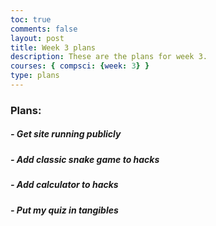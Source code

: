 ```yaml
---
toc: true
comments: false
layout: post
title: Week 3 plans
description: These are the plans for week 3.
courses: { compsci: {week: 3} }
type: plans
---
```


### Plans:
##### - Get site running publicly
##### - Add classic snake game to hacks
##### - Add calculator to hacks
##### - Put my quiz in tangibles
